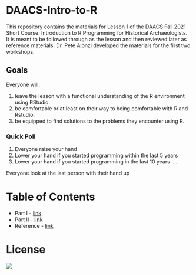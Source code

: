# DAACS-Intro-to-R
This repository contains the materials for Lesson 1 of the DAACS Fall 2021 Short Course: Introduction to R Programming for Historical Archaeologists.  It is meant to be followed through as the lesson and then reviewed later as reference materials.
Dr. Pete Alonzi developed the materials for the first two workshops.  

## Goals
Everyone will:
1. leave the lesson with a functional understanding of the R environment using RStudio.
2. be comfortable or at least on their way to being comfortable with R and Rstudio.
3. be equipped to find solutions to the problems they encounter using R.

### Quick Poll
1. Everyone raise your hand
2. Lower your hand if you started programming within the last 5 years
3. Lower your hand if you started programming in the last 10 years
.....

Everyone look at the last person with their hand up


# Table of Contents

* Part I - [link](https://github.com/DAACS-Research-Consortium/DAACS-Open-Academy/blob/main/FSS2021/Workshop1/Part_I.md)
* Part II - [link](https://github.com/DAACS-Research-Consortium/DAACS-Open-Academy/blob/main/FSS2021/Workshop1/Part_II.md)
* Reference - [link](https://github.com/alonzi/DAACS-Intro-to-R/blob/main/reference.md)



# License
![](https://github.com/alonzi/DAACS-Intro-to-R/blob/main/2880px-Cc-by-nc-sa_icon.svg.png)
